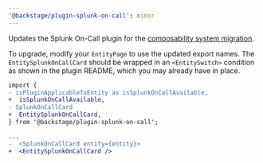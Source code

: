 ```yaml
---
'@backstage/plugin-splunk-on-call': minor
---
```


Updates the Splunk On-Call plugin for the [composability system
migration](https://backstage.io/docs/plugins/composability#porting-existing-plugins).

To upgrade, modify your `EntityPage` to use the updated export names. The
`EntitySplunkOnCallCard` should be wrapped in an `<EntitySwitch>` condition as
shown in the plugin README, which you may already have in place.

```diff
import {
- isPluginApplicableToEntity as isSplunkOnCallAvailable,
+  isSplunkOnCallAvailable,
- SplunkOnCallCard
+  EntitySplunkOnCallCard,
} from '@backstage/plugin-splunk-on-call';

...
-  <SplunkOnCallCard entity={entity}>
+  <EntitySplunkOnCallCard />
```
